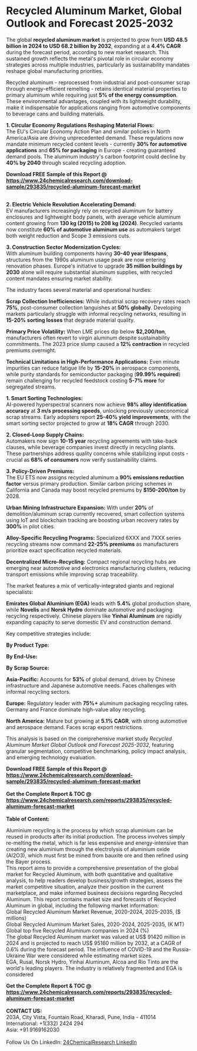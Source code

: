 <h1>Recycled Aluminum Market, Global Outlook and Forecast 2025-2032</h1><p>The global <strong>recycled aluminum market</strong> is projected to grow from <strong>USD 48.5 billion in 2024 to USD 68.2 billion by 2032</strong>, expanding at a <strong>4.4% CAGR</strong> during the forecast period, according to new market research. This sustained growth reflects the metal's pivotal role in circular economy strategies across multiple industries, particularly as sustainability mandates reshape global manufacturing priorities.</p><p>Recycled aluminum - reprocessed from industrial and post-consumer scrap through energy-efficient remelting - retains identical material properties to primary aluminum while requiring just <strong>5% of the energy consumption</strong>. These environmental advantages, coupled with its lightweight durability, make it indispensable for applications ranging from automotive components to beverage cans and building materials.</p><p><strong>1. Circular Economy Regulations Reshaping Material Flows:</strong><br>
The EU's Circular Economy Action Plan and similar policies in North America/Asia are driving unprecedented demand. These regulations now mandate minimum recycled content levels - currently <strong>30% for automotive applications</strong> and <strong>65% for packaging</strong> in Europe - creating guaranteed demand pools. The aluminum industry's carbon footprint could decline by <strong>40% by 2040</strong> through scaled recycling adoption.</p><div><b>Download FREE Sample of this Report @ 
            <a href="https://www.24chemicalresearch.com/download-sample/293835/recycled-aluminum-forecast-market">
            https://www.24chemicalresearch.com/download-sample/293835/recycled-aluminum-forecast-market</a></b></div><br><p><strong>2. Electric Vehicle Revolution Accelerating Demand:</strong><br>
EV manufacturers increasingly rely on recycled aluminum for battery enclosures and lightweight body panels, with average vehicle aluminum content growing from <strong>130 kg (2015) to 208 kg (2024)</strong>. Recycled variants now constitute <strong>60% of automotive aluminum use</strong> as automakers target both weight reduction and Scope 3 emissions cuts.</p><p><strong>3. Construction Sector Modernization Cycles:</strong><br>
With aluminum building components having <strong>30-40 year lifespans</strong>, structures from the 1990s aluminum usage peak are now entering renovation phases. Europe's initiative to upgrade <strong>35 million buildings by 2030</strong> alone will require substantial aluminum supplies, with recycled content mandates ensuring market stability.</p><p>The industry faces several material and operational hurdles:</p><p><strong>Scrap Collection Inefficiencies:</strong> While industrial scrap recovery rates reach <strong>75%</strong>, post-consumer collection languishes at <strong>50% globally</strong>. Developing markets particularly struggle with informal recycling networks, resulting in <strong>15-20% sorting losses</strong> that degrade material quality.</p><p><strong>Primary Price Volatility:</strong> When LME prices dip below <strong>$2,200/ton</strong>, manufacturers often revert to virgin aluminum despite sustainability commitments. The 2023 price slump caused a <strong>12% contraction</strong> in recycled premiums overnight.</p><p><strong>Technical Limitations in High-Performance Applications:</strong> Even minute impurities can reduce fatigue life by <strong>15-20%</strong> in aerospace components, while purity standards for semiconductor packaging (<strong>99.99% required</strong>) remain challenging for recycled feedstock costing <strong>5-7% more</strong> for segregated streams.</p><p><strong>1. Smart Sorting Technologies:</strong><br>
AI-powered hyperspectral scanners now achieve <strong>98% alloy identification accuracy</strong> at <strong>3 m/s processing speeds</strong>, unlocking previously uneconomical scrap streams. Early adopters report <strong>25-40% yield improvements</strong>, with the smart sorting sector projected to grow at <strong>18% CAGR</strong> through 2030.</p><p><strong>2. Closed-Loop Supply Chains:</strong><br>
Automakers now sign <strong>10-15 year</strong> recycling agreements with take-back clauses, while beverage companies invest directly in recycling plants. These partnerships address quality concerns while stabilizing input costs - crucial as <strong>68% of consumers</strong> now verify sustainability claims.</p><p><strong>3. Policy-Driven Premiums:</strong><br>
The EU ETS now assigns recycled aluminum a <strong>90% emissions reduction factor</strong> versus primary production. Similar carbon pricing schemes in California and Canada may boost recycled premiums by <strong>$150-200/ton</strong> by 2028.</p><p><strong>Urban Mining Infrastructure Expansion:</strong> With under <strong>20%</strong> of demolition/aluminum scrap currently recovered, smart collection systems using IoT and blockchain tracking are boosting urban recovery rates by <strong>300%</strong> in pilot cities.</p><p><strong>Alloy-Specific Recycling Programs:</strong> Specialized 6XXX and 7XXX series recycling streams now command <strong>22-25% premiums</strong> as manufacturers prioritize exact specification recycled materials.</p><p><strong>Decentralized Micro-Recycling:</strong> Compact regional recycling hubs are emerging near automotive and electronics manufacturing clusters, reducing transport emissions while improving scrap traceability.</p><p>The market features a mix of vertically-integrated giants and regional specialists:</p><p><strong>Emirates Global Aluminium (EGA)</strong> leads with <strong>5.4%</strong> global production share, while <strong>Novelis</strong> and <strong>Norsk Hydro</strong> dominate automotive and packaging recycling respectively. Chinese players like <strong>Yinhai Aluminum</strong> are rapidly expanding capacity to serve domestic EV and construction demand.</p><p>Key competitive strategies include:</p><p><strong>By Product Type:</strong></p><p><strong>By End-Use:</strong></p><p><strong>By Scrap Source:</strong></p><p><strong>Asia-Pacific:</strong> Accounts for <strong>53%</strong> of global demand, driven by Chinese infrastructure and Japanese automotive needs. Faces challenges with informal recycling sectors.</p><p><strong>Europe:</strong> Regulatory leader with <strong>75%+</strong> aluminum packaging recycling rates. Germany and France dominate high-value alloy recycling.</p><p><strong>North America:</strong> Mature but growing at <strong>5.1% CAGR</strong>, with strong automotive and aerospace demand. Faces scrap export restrictions.</p><p>This analysis is based on the comprehensive market study <em>Recycled Aluminum Market Global Outlook and Forecast 2025-2032</em>, featuring granular segmentation, competitive benchmarking, policy impact analysis, and emerging technology evaluation.</p><div><b>Download FREE Sample of this Report @ 
            <a href="https://www.24chemicalresearch.com/download-sample/293835/recycled-aluminum-forecast-market">
            https://www.24chemicalresearch.com/download-sample/293835/recycled-aluminum-forecast-market</a></b></div><br><div><b>Get the Complete Report & TOC @ 
            <a href="https://www.24chemicalresearch.com/reports/293835/recycled-aluminum-forecast-market">
            https://www.24chemicalresearch.com/reports/293835/recycled-aluminum-forecast-market</a></b></div><br>
            <b>Table of Content:</b><p>Aluminium recycling is the process by which scrap aluminium can be reused in products after its initial production. The process involves simply re-melting the metal, which is far less expensive and energy-intensive than creating new aluminium through the electrolysis of aluminium oxide (Al2O3), which must first be mined from bauxite ore and then refined using the Bayer process.<br />
This report aims to provide a comprehensive presentation of the global market for Recycled Aluminum, with both quantitative and qualitative analysis, to help readers develop business/growth strategies, assess the market competitive situation, analyze their position in the current marketplace, and make informed business decisions regarding Recycled Aluminum. This report contains market size and forecasts of Recycled Aluminum in global, including the following market information:<br />
Global Recycled Aluminum Market Revenue, 2020-2024, 2025-2035, ($ millions)<br />
Global Recycled Aluminum Market Sales, 2020-2024, 2025-2035, (K MT)<br />
Global top five Recycled Aluminum companies in 2024 (%)<br />
The global Recycled Aluminum market was valued at US$ 91420 million in 2024 and is projected to reach US$ 95160 million by 2032, at a CAGR of 0.6% during the forecast period. The influence of COVID-19 and the Russia-Ukraine War were considered while estimating market sizes.<br />
EGA, Rusal, Norsk Hydro, Yinhai Aluminum, Alcoa and Rio Tinto are the world's leading players. The industry is relatively fragmented and EGA is considered </p><div><b>Get the Complete Report & TOC @ 
            <a href="https://www.24chemicalresearch.com/reports/293835/recycled-aluminum-forecast-market">
            https://www.24chemicalresearch.com/reports/293835/recycled-aluminum-forecast-market</a></b></div><br><b>CONTACT US:</b><br>
            203A, City Vista, Fountain Road, Kharadi, Pune, India - 411014<br>
            International: +1(332) 2424 294<br>
            Asia: +91 9169162030 <br><br>
            Follow Us On LinkedIn: <a href="https://www.linkedin.com/company/24chemicalresearch/">24ChemicalResearch LinkedIn</a>